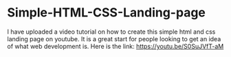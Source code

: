 # Simple-HTML-CSS-Landing-page

I have uploaded a video tutorial on how to create this simple html and css landing page on youtube. It is a great start for people looking to get an idea of what
web development is. Here is the link: https://youtu.be/S0SuJVfT-aM
